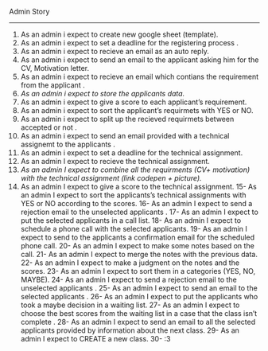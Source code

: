 ﻿Admin Story 
_________________________

1.  As an admin i expect to create new google sheet (template).
2.	As an admin i expect to set a deadline for the registering process .
3.	As an admin i expect to recieve an email as an auto reply.
4.	As an admin i expect to send an email to the applicant asking him for the CV, Motivation letter.
5.	As an admin i expect to recieve an email which contians the requirement from the applicant .
6.	*As an admin i expect to store the applicants data.*
7.	As an admin i expect to give a score to each applicant’s requirement.
8.	As an admin i expect to sort the applicant’s requirmets with YES or NO.
9.	As an admin i expect to split up the recieved requirmets between accepted or not .
10.	 As an admin i expect to send an email provided with a technical  assignemt to the applicants .
11.	 As an admin i expect to set a deadline for the technical assignment.
12.	 As an admin I expect to recieve the technical assignment.
13.	 *As an admin I expect to combine all the requirments (CV+ motivation) with the technical assignment (link codepen + picture).*
14.	 As an admin I expect to give a score to the technical assignment.
15-	 As an admin I expect to sort the applicants’s technical assignments with YES or NO according to the scores.
16-	 As an admin I expect to send a rejection email to the unselected applicants .
17-	 As an admin I expect to put the selected applicants in a call list.
18-	 As an admin I expect to schedule a phone call with the selected applicants.
19-	As an admin I expect to send to the applicants a confirmation email for the scheduled phone call.
20-	As an admin I expect to make some notes based on the call.
21-	As an admin I expect to merge the notes with the previous data.
22-	 As an admin I expect to make a judgment on the notes and the scores.
23-	 As an admin I expect to sort them in a categories (YES, NO, MAYBE).
24-	As an admin I expect to send a rejection email to the unselected applicants .
25-	As an admin I expect to send an email to the selected applicants .
26-	As an admin I expect to put the applicants who took a maybe decision in a waiting list.
27-	As an admin I expect to choose the best scores from the waiting list in a case that the class isn’t complete .
28-	 As an admin I expect to send an email to all the selected applicants provided by information about the next class.
29-	As an admin I expect to CREATE a new class.
30-	 :3 